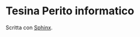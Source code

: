 Tesina Perito informatico
=========================

Scritta con [Sphinx](http://www.sphinx-doc.org/en/stable/).
